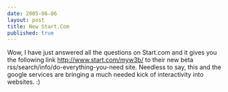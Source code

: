 ```yaml
---
date: 2005-06-06
layout: post
title: New Start.Com
published: true
---
```

Wow, I have just answered all the questions on Start.com and it gives you the following link <a href="http://www.start.com/myw3b/">http://www.start.com/myw3b/</a> to their new beta rss/search/info/do-everything-you-need site.  Needless to say, this and the google services are bringing a much needed kick of interactivity into websites. :)<div class="blogger-post-footer"><img class="posterous_download_image" src="https://blogger.googleusercontent.com/tracker/8109338-111809752363814961?l=www.kinlan.co.uk%2Findex.html" height="1" alt="" width="1" /></div>

